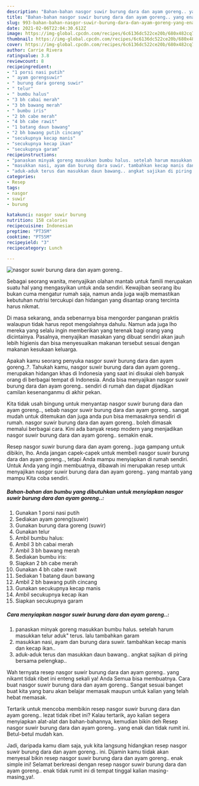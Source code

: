 ```yaml
---
description: "Bahan-bahan nasgor suwir burung dara dan ayam goreng.. yang enak dan Mudah Dibuat"
title: "Bahan-bahan nasgor suwir burung dara dan ayam goreng.. yang enak dan Mudah Dibuat"
slug: 993-bahan-bahan-nasgor-suwir-burung-dara-dan-ayam-goreng-yang-enak-dan-mudah-dibuat
date: 2021-02-06T22:04:30.612Z
image: https://img-global.cpcdn.com/recipes/6c6136dc522ce20b/680x482cq70/nasgor-suwir-burung-dara-dan-ayam-goreng-foto-resep-utama.jpg
thumbnail: https://img-global.cpcdn.com/recipes/6c6136dc522ce20b/680x482cq70/nasgor-suwir-burung-dara-dan-ayam-goreng-foto-resep-utama.jpg
cover: https://img-global.cpcdn.com/recipes/6c6136dc522ce20b/680x482cq70/nasgor-suwir-burung-dara-dan-ayam-goreng-foto-resep-utama.jpg
author: Carrie Rivera
ratingvalue: 3.8
reviewcount: 8
recipeingredient:
- "1 porsi nasi putih"
- " ayam gorengsuwir"
- " burung dara goreng suwir"
- " telur"
- " bumbu halus"
- "3 bh cabai merah"
- "3 bh bawang merah"
- " bumbu iris"
- "2 bh cabe merah"
- "4 bh cabe rawit"
- "1 batang daun bawang"
- "2 bh bawang putih cincang"
- "secukupnya kecap manis"
- "secukupnya kecap ikan"
- "secukupnya garam"
recipeinstructions:
- "panaskan minyak goreng masukkan bumbu halus. setelah harum masukkan telur aduk&#34; terus. lalu tambahkan garam"
- "masukkan nasi, ayam dan burung dara suwir. tambahkan kecap manis dan kecap ikan.."
- "aduk-aduk terus dan masukkan daun bawang.. angkat sajikan di piring bersama pelengkap.."
categories:
- Resep
tags:
- nasgor
- suwir
- burung

katakunci: nasgor suwir burung 
nutrition: 158 calories
recipecuisine: Indonesian
preptime: "PT35M"
cooktime: "PT55M"
recipeyield: "3"
recipecategory: Lunch

---
```



![nasgor suwir burung dara dan ayam goreng..](https://img-global.cpcdn.com/recipes/6c6136dc522ce20b/680x482cq70/nasgor-suwir-burung-dara-dan-ayam-goreng-foto-resep-utama.jpg)

Sebagai seorang wanita, menyajikan olahan mantab untuk famili merupakan suatu hal yang mengasyikan untuk anda sendiri. Kewajiban seorang ibu bukan cuma mengatur rumah saja, namun anda juga wajib memastikan kebutuhan nutrisi tercukupi dan hidangan yang disantap orang tercinta harus nikmat.

Di masa  sekarang, anda sebenarnya bisa mengorder panganan praktis walaupun tidak harus repot mengolahnya dahulu. Namun ada juga lho mereka yang selalu ingin memberikan yang terenak bagi orang yang dicintainya. Pasalnya, menyajikan masakan yang dibuat sendiri akan jauh lebih higienis dan bisa menyesuaikan makanan tersebut sesuai dengan makanan kesukaan keluarga. 



Apakah kamu seorang penyuka nasgor suwir burung dara dan ayam goreng..?. Tahukah kamu, nasgor suwir burung dara dan ayam goreng.. merupakan hidangan khas di Indonesia yang saat ini disukai oleh banyak orang di berbagai tempat di Indonesia. Anda bisa menyajikan nasgor suwir burung dara dan ayam goreng.. sendiri di rumah dan dapat dijadikan camilan kesenanganmu di akhir pekan.

Kita tidak usah bingung untuk menyantap nasgor suwir burung dara dan ayam goreng.., sebab nasgor suwir burung dara dan ayam goreng.. sangat mudah untuk ditemukan dan juga anda pun bisa memasaknya sendiri di rumah. nasgor suwir burung dara dan ayam goreng.. boleh dimasak memalui berbagai cara. Kini ada banyak resep modern yang menjadikan nasgor suwir burung dara dan ayam goreng.. semakin enak.

Resep nasgor suwir burung dara dan ayam goreng.. juga gampang untuk dibikin, lho. Anda jangan capek-capek untuk membeli nasgor suwir burung dara dan ayam goreng.., tetapi Anda mampu menyiapkan di rumah sendiri. Untuk Anda yang ingin membuatnya, dibawah ini merupakan resep untuk menyajikan nasgor suwir burung dara dan ayam goreng.. yang mantab yang mampu Kita coba sendiri.

<!--inarticleads1-->

##### Bahan-bahan dan bumbu yang dibutuhkan untuk menyiapkan nasgor suwir burung dara dan ayam goreng..:

1. Gunakan 1 porsi nasi putih
1. Sediakan  ayam goreng(suwir)
1. Gunakan  burung dara goreng (suwir)
1. Gunakan  telur
1. Ambil  bumbu halus:
1. Ambil 3 bh cabai merah
1. Ambil 3 bh bawang merah
1. Sediakan  bumbu iris:
1. Siapkan 2 bh cabe merah
1. Gunakan 4 bh cabe rawit
1. Sediakan 1 batang daun bawang
1. Ambil 2 bh bawang putih cincang
1. Gunakan secukupnya kecap manis
1. Ambil secukupnya kecap ikan
1. Siapkan secukupnya garam




<!--inarticleads2-->

##### Cara menyiapkan nasgor suwir burung dara dan ayam goreng..:

1. panaskan minyak goreng masukkan bumbu halus. setelah harum masukkan telur aduk&#34; terus. lalu tambahkan garam
1. masukkan nasi, ayam dan burung dara suwir. tambahkan kecap manis dan kecap ikan..
1. aduk-aduk terus dan masukkan daun bawang.. angkat sajikan di piring bersama pelengkap..




Wah ternyata resep nasgor suwir burung dara dan ayam goreng.. yang nikamt tidak ribet ini enteng sekali ya! Anda Semua bisa membuatnya. Cara buat nasgor suwir burung dara dan ayam goreng.. Sangat sesuai banget buat kita yang baru akan belajar memasak maupun untuk kalian yang telah hebat memasak.

Tertarik untuk mencoba membikin resep nasgor suwir burung dara dan ayam goreng.. lezat tidak ribet ini? Kalau tertarik, ayo kalian segera menyiapkan alat-alat dan bahan-bahannya, kemudian bikin deh Resep nasgor suwir burung dara dan ayam goreng.. yang enak dan tidak rumit ini. Betul-betul mudah kan. 

Jadi, daripada kamu diam saja, yuk kita langsung hidangkan resep nasgor suwir burung dara dan ayam goreng.. ini. Dijamin kamu tiidak akan menyesal bikin resep nasgor suwir burung dara dan ayam goreng.. enak simple ini! Selamat berkreasi dengan resep nasgor suwir burung dara dan ayam goreng.. enak tidak rumit ini di tempat tinggal kalian masing-masing,ya!.

